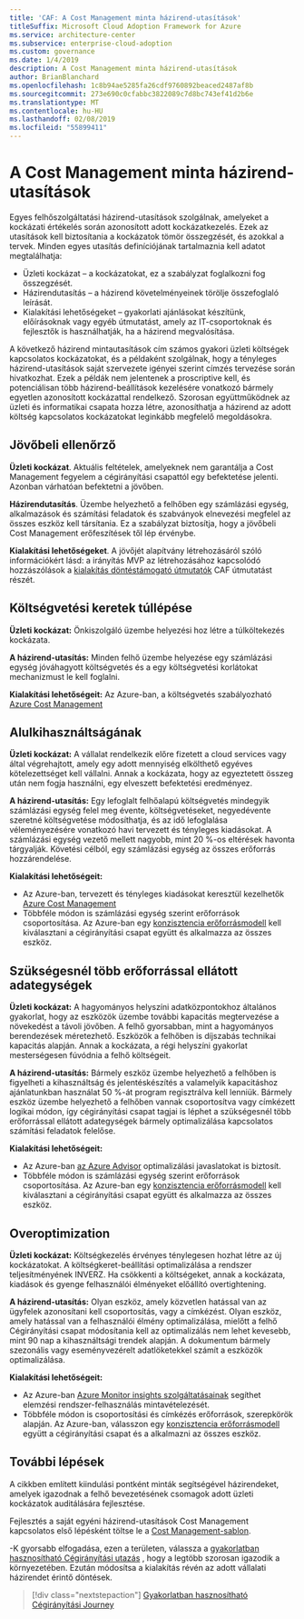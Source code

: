 ```yaml
---
title: 'CAF: A Cost Management minta házirend-utasítások'
titleSuffix: Microsoft Cloud Adoption Framework for Azure
ms.service: architecture-center
ms.subservice: enterprise-cloud-adoption
ms.custom: governance
ms.date: 1/4/2019
description: A Cost Management minta házirend-utasítások
author: BrianBlanchard
ms.openlocfilehash: 1c8b94ae5285fa26cdf9760892beaced2487af8b
ms.sourcegitcommit: 273e690c0cfabbc3822089c7d8bc743ef41d2b6e
ms.translationtype: MT
ms.contentlocale: hu-HU
ms.lasthandoff: 02/08/2019
ms.locfileid: "55899411"
---
```

# <a name="cost-management-sample-policy-statements"></a>A Cost Management minta házirend-utasítások

Egyes felhőszolgáltatási házirend-utasítások szolgálnak, amelyeket a kockázati értékelés során azonosított adott kockázatkezelés. Ezek az utasítások kell biztosítania a kockázatok tömör összegzését, és azokkal a tervek. Minden egyes utasítás definíciójának tartalmaznia kell adatot megtalálhatja:

- Üzleti kockázat – a kockázatokat, ez a szabályzat foglalkozni fog összegzését.
- Házirendutasítás – a házirend követelményeinek törölje összefoglaló leírását.
- Kialakítási lehetőségeket – gyakorlati ajánlásokat készítünk, előírásoknak vagy egyéb útmutatást, amely az IT-csoportoknak és fejlesztők is használhatják, ha a házirend megvalósítása.

A következő házirend mintautasítások cím számos gyakori üzleti költségek kapcsolatos kockázatokat, és a példaként szolgálnak, hogy a tényleges házirend-utasítások saját szervezete igényei szerint címzés tervezése során hivatkozhat. Ezek a példák nem jelentenek a proscriptive kell, és potenciálisan több házirend-beállítások kezelésére vonatkozó bármely egyetlen azonosított kockázattal rendelkező. Szorosan együttműködnek az üzleti és informatikai csapata hozza létre, azonosíthatja a házirend az adott költség kapcsolatos kockázatokat leginkább megfelelő megoldásokra.  

## <a name="future-proofing"></a>Jövőbeli ellenőrző

**Üzleti kockázat**. Aktuális feltételek, amelyeknek nem garantálja a Cost Management fegyelem a cégirányítási csapattól egy befektetése jelenti. Azonban várhatóan befektetni a jövőben.

**Házirendutasítás**. Üzembe helyezhető a felhőben egy számlázási egység, alkalmazások és számítási feladatok és szabványok elnevezési megfelel az összes eszköz kell társítania. Ez a szabályzat biztosítja, hogy a jövőbeli Cost Management erőfeszítések től lép érvénybe.

**Kialakítási lehetőségeket**. A jövőjét alapítvány létrehozásáról szóló információkért lásd: a irányítás MVP az létrehozásához kapcsolódó hozzászólások a [kialakítás döntéstámogató útmutatók](../journeys/overview.md) CAF útmutatást részét.

## <a name="budget-overruns"></a>Költségvetési keretek túllépése

**Üzleti kockázat:** Önkiszolgáló üzembe helyezési hoz létre a túlköltekezés kockázata.

**A házirend-utasítás:** Minden felhő üzembe helyezése egy számlázási egység jóváhagyott költségvetés és a egy költségvetési korlátokat mechanizmust le kell foglalni.

**Kialakítási lehetőségeit:** Az Azure-ban, a költségvetés szabályozható [Azure Cost Management](/azure/cost-management/manage-budgets)

## <a name="underutilization"></a>Alulkihasználtságának

**Üzleti kockázat:** A vállalat rendelkezik előre fizetett a cloud services vagy által végrehajtott, amely egy adott mennyiség elkölthető egyéves kötelezettséget kell vállalni. Annak a kockázata, hogy az egyeztetett összeg után nem fogja használni, egy elveszett befektetési eredményez.

**A házirend-utasítás:** Egy lefoglalt felhőalapú költségvetés mindegyik számlázási egység felel meg évente, költségvetéseket, negyedévente szeretné költségvetése módosíthatja, és az idő lefoglalása véleményezésére vonatkozó havi tervezett és tényleges kiadásokat. A számlázási egység vezető mellett nagyobb, mint 20 %-os eltérések havonta tárgyalják. Követési célból, egy számlázási egység az összes erőforrás hozzárendelése.

**Kialakítási lehetőségeit:**

- Az Azure-ban, tervezett és tényleges kiadásokat keresztül kezelhetők [Azure Cost Management](/azure/cost-management/quick-acm-cost-analysis)
- Többféle módon is számlázási egység szerint erőforrások csoportosítása. Az Azure-ban egy [konzisztencia erőforrásmodell](../../decision-guides/resource-consistency/overview.md) kell kiválasztani a cégirányítási csapat együtt és alkalmazza az összes eszköz.

## <a name="overprovisioned-assets"></a>Szükségesnél több erőforrással ellátott adategységek

**Üzleti kockázat:** A hagyományos helyszíni adatközpontokhoz általános gyakorlat, hogy az eszközök üzembe további kapacitás megtervezése a növekedést a távoli jövőben. A felhő gyorsabban, mint a hagyományos berendezések méretezhető. Eszközök a felhőben is díjszabás technikai kapacitás alapján. Annak a kockázata, a régi helyszíni gyakorlat mesterségesen fúvódnia a felhő költségeit.

**A házirend-utasítás:** Bármely eszköz üzembe helyezhető a felhőben is figyelheti a kihasználtság és jelentéskészítés a valamelyik kapacitáshoz ajánlatunkban használat 50 %-át program regisztrálva kell lenniük. Bármely eszköz üzembe helyezhető a felhőben vannak csoportosítva vagy címkézett logikai módon, így cégirányítási csapat tagjai is léphet a szükségesnél több erőforrással ellátott adategységek bármely optimalizálása kapcsolatos számítási feladatok felelőse.

**Kialakítási lehetőségeit:**

- Az Azure-ban [az Azure Advisor](/azure/advisor/advisor-cost-recommendations) optimalizálási javaslatokat is biztosít.
- Többféle módon is számlázási egység szerint erőforrások csoportosítása. Az Azure-ban egy [konzisztencia erőforrásmodell](../../decision-guides/resource-consistency/overview.md) kell kiválasztani a cégirányítási csapat együtt és alkalmazza az összes eszköz.

## <a name="overoptimization"></a>Overoptimization

**Üzleti kockázat:** Költségkezelés érvényes ténylegesen hozhat létre az új kockázatokat. A költségkeret-beállítási optimalizálása a rendszer teljesítményének INVERZ. Ha csökkenti a költségeket, annak a kockázata, kiadások és gyenge felhasználói élményeket előállító overtightening.

**A házirend-utasítás:** Olyan eszköz, amely közvetlen hatással van az ügyfelek azonosítani kell csoportosítás, vagy a címkézést. Olyan eszköz, amely hatással van a felhasználói élmény optimalizálása, mielőtt a felhő Cégirányítási csapat módosítania kell az optimalizálás nem lehet kevesebb, mint 90 nap a kihasználtsági trendek alapján. A dokumentum bármely szezonális vagy eseményvezérelt adatlöketekkel számít a eszközök optimalizálása.

**Kialakítási lehetőségeit:**

- Az Azure-ban [Azure Monitor insights szolgáltatásainak](/azure/azure-monitor/insights/vminsights-performance) segíthet elemzési rendszer-felhasználás mintavételezését.
- Többféle módon is csoportosítási és címkézés erőforrások, szerepkörök alapján. Az Azure-ban, válasszon egy [konzisztencia erőforrásmodell](../../decision-guides/resource-consistency/overview.md) együtt a cégirányítási csapat és a alkalmazni az összes eszköz.

## <a name="next-steps"></a>További lépések

A cikkben említett kiindulási pontként minták segítségével házirendeket, amelyek igazodnak a felhő bevezetésének csomagok adott üzleti kockázatok auditálására fejlesztése.

Fejlesztés a saját egyéni házirend-utasítások Cost Management kapcsolatos első lépésként töltse le a [Cost Management-sablon](template.md).

-K gyorsabb elfogadása, ezen a területen, válassza a [gyakorlatban hasznosítható Cégirányítási utazás](../journeys/overview.md) , hogy a legtöbb szorosan igazodik a környezetében. Ezután módosítsa a kialakítás révén az adott vállalati házirendet érintő döntések.

> [!div class="nextstepaction"]
> [Gyakorlatban hasznosítható Cégirányítási Journey](../journeys/overview.md)
